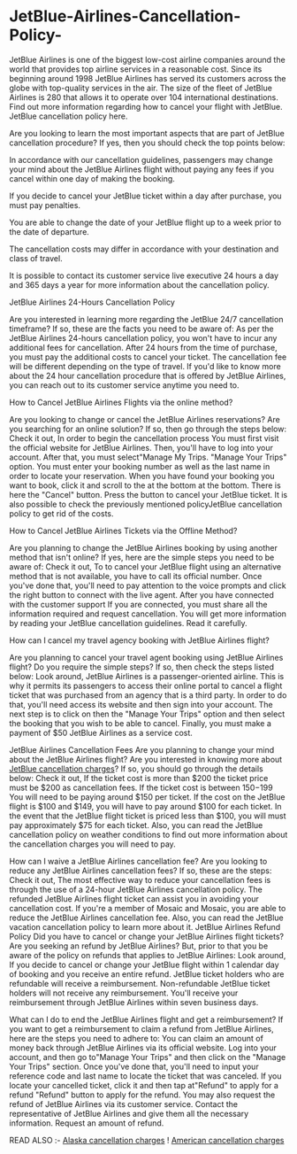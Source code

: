 # JetBlue-Airlines-Cancellation-Policy-
JetBlue Airlines is one of the biggest low-cost airline companies around the world that provides top airline services in a reasonable cost. Since its beginning around 1998 JetBlue Airlines has served its customers across the globe with top-quality services in the air. The size of the fleet of JetBlue Airlines is 280 that allows it to operate over 104 international destinations. Find out more information regarding how to cancel your flight with JetBlue. JetBlue cancellation policy here.

Are you looking to learn the most important aspects that are part of JetBlue cancellation procedure? If yes, then you should check the top points below:

In accordance with our cancellation guidelines, passengers may change your mind about the JetBlue Airlines flight without paying any fees if you cancel within one day of making the booking.

If you decide to cancel your JetBlue ticket within a day after purchase, you must pay penalties.

You are able to change the date of your JetBlue flight up to a week prior to the date of departure.

The cancellation costs may differ in accordance with your destination and class of travel.

It is possible to contact its customer service live executive 24 hours a day and 365 days a year for more information about the cancellation policy.

JetBlue Airlines 24-Hours Cancellation Policy 

Are you interested in learning more regarding the JetBlue 24/7 cancellation timeframe? If so, these are the facts you need to be aware of:
As per the JetBlue Airlines 24-hours cancellation policy, you won't have to incur any additional fees for cancellation.
After 24 hours from the time of purchase, you must pay the additional costs to cancel your ticket.
The cancellation fee will be different depending on the type of travel.
If you'd like to know more about the 24 hour cancellation procedure that is offered by JetBlue Airlines, you can reach out to its customer service anytime you need to.

How to Cancel JetBlue Airlines Flights via the online method? 

Are you looking to change or cancel the JetBlue Airlines reservations? Are you searching for an online solution? If so, then go through the steps below:
 Check it out, 
In order to begin the cancellation process You must first visit the official website for JetBlue Airlines.
Then, you'll have to log into your account.
After that, you must select"Manage My Trips. "Manage Your Trips" option.
You must enter your booking number as well as the last name in order to locate your reservation.
When you have found your booking you want to book, click it and scroll to the at the bottom at the bottom.
There is here the "Cancel" button. Press the button to cancel your JetBlue ticket.
It is also possible to check the previously mentioned policyJetBlue cancellation policy to get rid of the costs.
 
 How to Cancel JetBlue Airlines Tickets via the Offline Method? 

 Are you planning to change the JetBlue Airlines booking by using another method that isn't online? If yes, here are the simple steps you need to be aware of:
 Check it out, 
To to cancel your JetBlue flight using an alternative method that is not available, you have to call its official number.
Once you've done that, you'll need to pay attention to the voice prompts and click the right button to connect with the live agent.
After you have connected with the customer support If you are connected, you must share all the information required and request cancellation.
You will get more information by reading your JetBlue cancellation guidelines. Read it carefully.
 
 How can I cancel my travel agency booking with JetBlue Airlines flight? 

Are you planning to cancel your travel agent booking using JetBlue Airlines flight? Do you require the simple steps? If so, then check the steps listed below:
 Look around, 
JetBlue Airlines is a passenger-oriented airline. This is why it permits its passengers to access their online portal to cancel a flight ticket that was purchased from an agency that is a third party.
In order to do that, you'll need access its website and then sign into your account.
The next step is to click on then the "Manage Your Trips" option and then select the booking that you wish to be able to cancel.
Finally, you must make a payment of $50 JetBlue Airlines as a service cost.
 
 JetBlue Airlines Cancellation Fees 
Are you planning to change your mind about the JetBlue Airlines flight? Are you interested in knowing more about <a href="https://www.airtripsadvisor.com/jetblue-cancellation-flight-refund-policy/">JetBlue cancellation charges</a>? If so, you should go through the details below:
 Check it out, 
If the ticket cost is more than $200 the ticket price must be $200 as cancellation fees.
If the ticket cost is between $150-$199 You will need to be paying around $150 per ticket.
If the cost on the JetBlue flight is $100 and $149, you will have to pay around $100 for each ticket.
In the event that the JetBlue flight ticket is priced less than $100, you will must pay approximately $75 for each ticket.
Also, you can read the JetBlue cancellation policy on weather conditions to find out more information about the cancellation charges you will need to pay.
 
 How can I waive a JetBlue Airlines cancellation fee? 
Are you looking to reduce any JetBlue Airlines cancellation fees? If so, these are the steps:
 Check it out, 
The most effective way to reduce your cancellation fees is through the use of a 24-hour JetBlue Airlines cancellation policy.
The refunded JetBlue Airlines flight ticket can assist you in avoiding your cancellation cost.
If you're a member of Mosaic and Mosaic, you are able to reduce the JetBlue Airlines cancellation fee.
Also, you can read the JetBlue vacation cancellation policy to learn more about it.
 JetBlue Airlines Refund Policy 
Did you have to cancel or change your JetBlue Airlines flight tickets? Are you seeking an refund by JetBlue Airlines? But, prior to that you be aware of the policy on refunds that applies to JetBlue Airlines:
Look around,
If you decide to cancel or change your JetBlue flight within 1 calendar day of booking and you receive an entire refund.
JetBlue ticket holders who are refundable will receive a reimbursement.
Non-refundable JetBlue ticket holders will not receive any reimbursement.
You'll receive your reimbursement through JetBlue Airlines within seven business days.
 
 What can I do to end the JetBlue Airlines flight and get a reimbursement? 
If you want to get a reimbursement to claim a refund from JetBlue Airlines, here are the steps you need to adhere to:
You can claim an amount of money back through JetBlue Airlines via its official website. Log into your account, and then go to"Manage Your Trips" and then click on the "Manage Your Trips" section. Once you've done that, you'll need to input your reference code and last name to locate the ticket that was canceled. If you locate your cancelled ticket, click it and then tap at"Refund" to apply for a refund "Refund" button to apply for the refund.
You may also request the refund of JetBlue Airlines via its customer service. Contact the representative of JetBlue Airlines and give them all the necessary information. Request an amount of refund.

READ ALSO :- <a href="https://www.airtripsadvisor.com/alaska-airlines-cancellation-refund-policy/">Alaska cancellation charges</a> !  <a href="https://www.airtripsadvisor.com/american-airlines-cancellation-refund-policy/">American cancellation charges</a>

